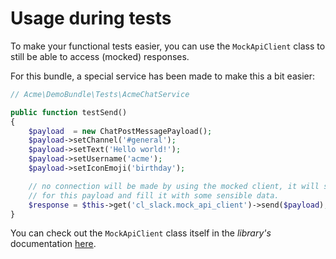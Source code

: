 # Usage during tests

To make your functional tests easier, you can use the `MockApiClient` class to still be able
to access (mocked) responses.

For this bundle, a special service has been made to make this a bit easier:
```php
// Acme\DemoBundle\Tests\AcmeChatService

public function testSend()
{
    $payload  = new ChatPostMessagePayload();
    $payload->setChannel('#general');
    $payload->setText('Hello world!');
    $payload->setUsername('acme');
    $payload->setIconEmoji('birthday');

    // no connection will be made by using the mocked client, it will simply create the proper response
    // for this payload and fill it with some sensible data.
    $response = $this->get('cl_slack.mock_api_client')->send($payload);
}
```

You can check out the `MockApiClient` class itself in the *library's* documentation [here](https://github.com/cleentfaar/slack/blob/master/src/CL/Slack/Test/Transport/MockApiClient.php).
